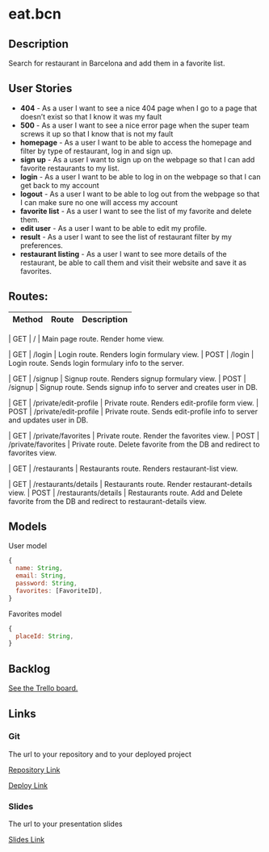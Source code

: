 # eat.bcn

## Description

Search for restaurant in Barcelona and add them in a favorite list.

## User Stories

- **404** - As a user I want to see a nice 404 page when I go to a page that doesn’t exist so that I know it was my fault
- **500** - As a user I want to see a nice error page when the super team screws it up so that I know that is not my fault
- **homepage** - As a user I want to be able to access the homepage and filter by type of restaurant, log in and sign up. 
- **sign up** - As a user I want to sign up on the webpage so that I can add favorite restaurants to my list.
- **login** - As a user I want to be able to log in on the webpage so that I can get back to my account
- **logout** - As a user I want to be able to log out from the webpage so that I can make sure no one will access my account
- **favorite list** - As a user I want to see the list of my favorite and delete them.
- **edit user** - As a user I want to be able to edit my profile.
- **result** - As a user I want to see the list of restaurant filter by my preferences.
- **restaurant listing** - As a user I want to see more details of the restaurant, be able to call them and visit their website and save it as favorites.


## Routes:

| Method | Route | Description|
|--------|-------|------------|

| GET  | /     | Main page route. Render home view.

| GET  | /login | Login route. Renders login formulary view.
| POST | /login | Login route. Sends login formulary info to the server.

| GET | /signup | Signup route. Renders signup formulary view.
| POST | /signup | Signup route. Sends signup info to server and creates user in DB.

| GET | /private/edit-profile | Private route. Renders edit-profile form view.
| POST | /private/edit-profile | Private route. Sends edit-profile info to server and updates user in DB.

| GET | /private/favorites | Private route. Render the favorites view.
| POST | /private/favorites | Private route. Delete favorite from the DB and redirect to favorites view.


| GET | /restaurants | Restaurants route. Renders restaurant-list view.

| GET | /restaurants/details | Restaurants route. Render restaurant-details view.
| POST | /restaurants/details | Restaurants route. Add and Delete favorite from the DB and redirect to restaurant-details view.


## Models

User model

```javascript
{
  name: String,
  email: String,
  password: String,
  favorites: [FavoriteID],
}

```

Favorites model

```javascript
{
  placeId: String,
}

```


## Backlog

[See the Trello board.](https://trello.com/b/Ni3giVKf/ironhackproject)

## Links

### Git

The url to your repository and to your deployed project

[Repository Link](https://github.com/chloeleteinturier/Eat-bcn/tree/dev)

[Deploy Link](https://eat-bcn.herokuapp.com/)

### Slides

The url to your presentation slides

[Slides Link](https://docs.google.com/presentation/d/1P5FIi0vHZBUcgUtmt1M4_lLCO5dwdJ4UOgtJa4ehGfk/edit?usp=sharing)
